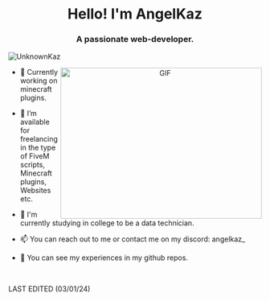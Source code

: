 <h1 align="center">Hello! I'm AngelKaz</h1>
<h3 align="center">A passionate web-developer.</h3>

<p align="left"> <img src="https://komarev.com/ghpvc/?username=unknownkaz&label=Profile%20views&color=0e75b6&style=flat" alt="UnknownKaz" /> </p>

<a target="_blank" align="center">
  <img align="right" top="500" height="300" width="400" alt="GIF" src="https://media.giphy.com/media/SWoSkN6DxTszqIKEqv/giphy.gif">
</a>

- 🌱 Currently working on minecraft plugins.

- 🤝 I’m available for freelancing in the type of FiveM scripts, Minecraft plugins, Websites etc.

- 🌱 I'm currently studying in college to be a data technician.

- 📫 You can reach out to me or contact me on my discord: angelkaz_

- 📄 You can see my experiences in my github repos.
<br/>


LAST EDITED (03/01/24)
